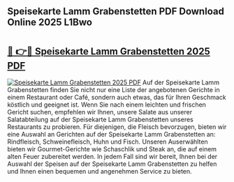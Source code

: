 ## Speisekarte Lamm Grabenstetten PDF Download Online 2025 L1Bwo

# <h2><a href="http://gce5kh.nevu.top/?p=Speisekarte+Lamm+Grabenstetten">🔗 👉🔴 Speisekarte Lamm Grabenstetten 2025 PDF</a></h2>

[![Speisekarte Lamm Grabenstetten 2025 PDF](https://i.imgur.com/dBaPXMq.png)](http://gce5kh.nevu.top/?p=Speisekarte+Lamm+Grabenstetten)
Auf der Speisekarte Lamm Grabenstetten finden Sie nicht nur eine Liste der angebotenen Gerichte in einem Restaurant oder Café, sondern auch etwas, das für Ihren Geschmack köstlich und geeignet ist. Wenn Sie nach einem leichten und frischen Gericht suchen, empfehlen wir Ihnen, unsere Salate aus unserer Salatabteilung auf der Speisekarte Lamm Grabenstetten unseres Restaurants zu probieren. Für diejenigen, die Fleisch bevorzugen, bieten wir eine Auswahl an Gerichten auf der Speisekarte Lamm Grabenstetten an: Rindfleisch, Schweinefleisch, Huhn und Fisch. Unseren Auserwählten bieten wir Gourmet-Gerichte wie Schaschlik und Steak an, die auf einem alten Feuer zubereitet werden. In jedem Fall sind wir bereit, Ihnen bei der Auswahl der Speisen auf der Speisekarte Lamm Grabenstetten zu helfen und Ihnen einen bequemen und angenehmen Service zu bieten.
